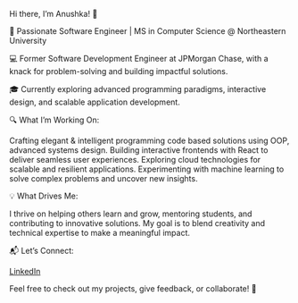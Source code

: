 Hi there, I’m Anushka! 👋

🌟 Passionate Software Engineer | MS in Computer Science @ Northeastern University

💻 Former Software Development Engineer at JPMorgan Chase, with a knack for problem-solving and building impactful solutions.

🎓 Currently exploring advanced programming paradigms, interactive design, and scalable application development.

🔍 What I’m Working On:

Crafting elegant & intelligent programming code based solutions using OOP, advanced systems design.
Building interactive frontends with React to deliver seamless user experiences.
Exploring cloud technologies for scalable and resilient applications.
Experimenting with machine learning to solve complex problems and uncover new insights.

💡 What Drives Me:

I thrive on helping others learn and grow, mentoring students, and contributing to innovative solutions. My goal is to blend creativity and technical expertise to make a meaningful impact.

📬 Let’s Connect:

[LinkedIn](https://www.linkedin.com/in/anushkadoshi21/)

Feel free to check out my projects, give feedback, or collaborate! 🌟
